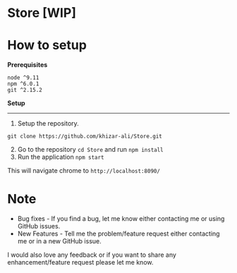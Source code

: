 # Store [WIP]

# How to setup

**Prerequisites**
```
node ^9.11
npm ^6.0.1
git ^2.15.2
```

**Setup**
****
1. Setup the repository.
```
git clone https://github.com/khizar-ali/Store.git
```
2. Go to the repository `cd Store` and run
```npm install```
3. Run the application
```npm start```

This will navigate chrome to `http://localhost:8090/`






# Note
*  Bug fixes    -  If you find a bug, let me know either contacting me or using GitHub issues.
*  New Features    -  Tell me the problem/feature request either contacting me or in a new GitHub issue.

I would also love any feedback or if you want to share any enhancement/feature request please let me know.
